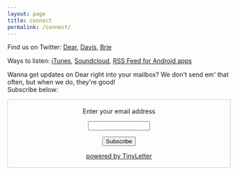 ```yaml
---
layout: page
title: connect
permalink: /connect/
---
```


Find us on Twitter: [Dear](http://twitter.com/dear_podcast), [Davis](http://twitter.com/davis_land), [Brie](http://twitter.com/brieripley)


Ways to listen:
[iTunes](https://itunes.apple.com/us/podcast/dear/id1196046884), [Soundcloud](https://soundcloud.com/dearpodcast), [RSS Feed for Android apps](http://feeds.feedburner.com/dear_podcast)

Wanna get updates on Dear right into your mailbox? We don't send em' that often, but when we do, they're good!<br> Subscribe below:<br>

 <center><form style="border:1px solid #ccc;padding:3px;text-align:center;" action="https://tinyletter.com/dear_podcast" method="post" target="popupwindow" onsubmit="window.open('https://tinyletter.com/dear_podcast', 'popupwindow', 'scrollbars=yes,width=800,height=600');return true"><p><label for="tlemail">Enter your email address</label></p><p><input type="text" style="width:140px" name="email" id="tlemail" /></p><input type="hidden" value="1" name="embed"/><input type="submit" value="Subscribe" /><p><a href="https://tinyletter.com" target="_blank">powered by TinyLetter</a></p></form></center>